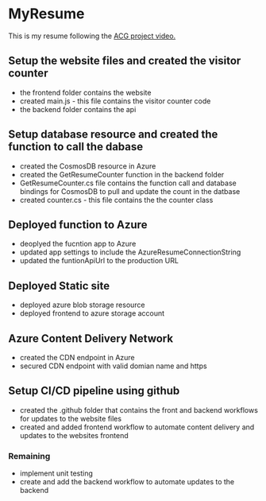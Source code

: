 # MyResume

This is my resume following the [ACG project video.]()

## Setup the website files and created the visitor counter

- the frontend folder contains the website
- created main.js - this file contains the visitor counter code
- the backend folder contains the api

## Setup database resource and created the function to call the dabase

- created the CosmosDB resource in Azure
- created the GetResumeCounter function in the backend folder
- GetResumeCounter.cs file contains the function call and database bindings for CosmosDB to pull and update the count in the datbase
- created counter.cs - this file contains the the counter class

## Deployed function to Azure

- deoplyed the fucntion app to Azure
- updated app settings to include the AzureResumeConnectionString
- updated the funtionApiUrl to the production URL

## Deployed Static site

- deployed azure blob storage resource
- deployed frontend to azure storage account

## Azure Content Delivery Network

- created the CDN endpoint in Azure
- secured CDN endpoint with valid domian name and https

## Setup CI/CD pipeline using github

- created the .github folder that contains the front and backend workflows for updates to the website files
- created and added frontend workflow to automate content delivery and updates to the websites frontend

### Remaining
- implement unit testing
- create and add the backend workflow to automate updates to the backend